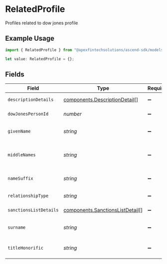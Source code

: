 # RelatedProfile

Profiles related to dow jones profile

## Example Usage

```typescript
import { RelatedProfile } from "@apexfintechsolutions/ascend-sdk/models/components";

let value: RelatedProfile = {};
```

## Fields

| Field                                                                              | Type                                                                               | Required                                                                           | Description                                                                        | Example                                                                            |
| ---------------------------------------------------------------------------------- | ---------------------------------------------------------------------------------- | ---------------------------------------------------------------------------------- | ---------------------------------------------------------------------------------- | ---------------------------------------------------------------------------------- |
| `descriptionDetails`                                                               | [components.DescriptionDetail](../../models/components/descriptiondetail.md)[]     | :heavy_minus_sign:                                                                 | Description details                                                                |                                                                                    |
| `dowJonesPersonId`                                                                 | *number*                                                                           | :heavy_minus_sign:                                                                 | Dow Jones person id                                                                | 123456                                                                             |
| `givenName`                                                                        | *string*                                                                           | :heavy_minus_sign:                                                                 | Given name relating to profile                                                     | Jane                                                                               |
| `middleNames`                                                                      | *string*                                                                           | :heavy_minus_sign:                                                                 | Middle names relating to profile                                                   | Juliet                                                                             |
| `nameSuffix`                                                                       | *string*                                                                           | :heavy_minus_sign:                                                                 | Surname relating to profile                                                        | Jr                                                                                 |
| `relationshipType`                                                                 | *string*                                                                           | :heavy_minus_sign:                                                                 | Relationship type                                                                  | Daughter                                                                           |
| `sanctionsListDetails`                                                             | [components.SanctionsListDetail](../../models/components/sanctionslistdetail.md)[] | :heavy_minus_sign:                                                                 | Sanctions list details                                                             |                                                                                    |
| `surname`                                                                          | *string*                                                                           | :heavy_minus_sign:                                                                 | Surname relating to profile                                                        | Dough                                                                              |
| `titleHonorific`                                                                   | *string*                                                                           | :heavy_minus_sign:                                                                 | Dow Jones persons title                                                            | Mrs                                                                                |